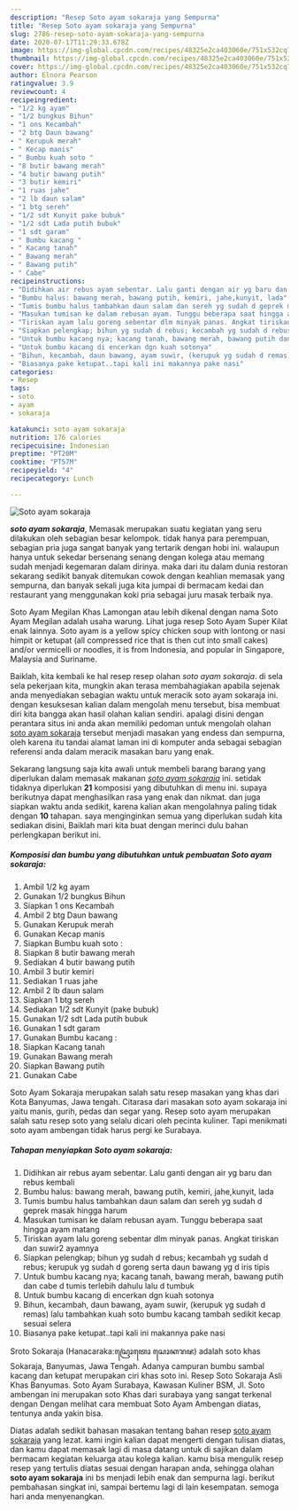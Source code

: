 ```yaml
---
description: "Resep Soto ayam sokaraja yang Sempurna"
title: "Resep Soto ayam sokaraja yang Sempurna"
slug: 2786-resep-soto-ayam-sokaraja-yang-sempurna
date: 2020-07-17T11:29:33.678Z
image: https://img-global.cpcdn.com/recipes/48325e2ca403060e/751x532cq70/soto-ayam-sokaraja-foto-resep-utama.jpg
thumbnail: https://img-global.cpcdn.com/recipes/48325e2ca403060e/751x532cq70/soto-ayam-sokaraja-foto-resep-utama.jpg
cover: https://img-global.cpcdn.com/recipes/48325e2ca403060e/751x532cq70/soto-ayam-sokaraja-foto-resep-utama.jpg
author: Elnora Pearson
ratingvalue: 3.9
reviewcount: 4
recipeingredient:
- "1/2 kg ayam"
- "1/2 bungkus Bihun"
- "1 ons Kecambah"
- "2 btg Daun bawang"
- " Kerupuk merah"
- " Kecap manis"
- " Bumbu kuah soto "
- "8 butir bawang merah"
- "4 butir bawang putih"
- "3 butir kemiri"
- "1 ruas jahe"
- "2 lb daun salam"
- "1 btg sereh"
- "1/2 sdt Kunyit pake bubuk"
- "1/2 sdt Lada putih bubuk"
- "1 sdt garam"
- " Bumbu kacang "
- " Kacang tanah"
- " Bawang merah"
- " Bawang putih"
- " Cabe"
recipeinstructions:
- "Didihkan air rebus ayam sebentar. Lalu ganti dengan air yg baru dan rebus kembali"
- "Bumbu halus: bawang merah, bawang putih, kemiri, jahe,kunyit, lada"
- "Tumis bumbu halus tambahkan daun salam dan sereh yg sudah d geprek masak hingga harum"
- "Masukan tumisan ke dalam rebusan ayam. Tunggu beberapa saat hingga ayam matang"
- "Tiriskan ayam lalu goreng sebentar dlm minyak panas. Angkat tiriskan dan suwir2 ayamnya"
- "Siapkan pelengkap; bihun yg sudah d rebus; kecambah yg sudah d rebus; kerupuk yg sudah d goreng serta daun bawang yg d iris tipis"
- "Untuk bumbu kacang nya; kacang tanah, bawang merah, bawang putih dan cabe d tumis terlebih dahulu lalu d tumbuk"
- "Untuk bumbu kacang di encerkan dgn kuah sotonya"
- "Bihun, kecambah, daun bawang, ayam suwir, (kerupuk yg sudah d remas) lalu tambahkan kuah soto bumbu kacang tambah sedikit kecap sesuai selera"
- "Biasanya pake ketupat..tapi kali ini makannya pake nasi"
categories:
- Resep
tags:
- soto
- ayam
- sokaraja

katakunci: soto ayam sokaraja 
nutrition: 176 calories
recipecuisine: Indonesian
preptime: "PT20M"
cooktime: "PT57M"
recipeyield: "4"
recipecategory: Lunch

---
```



![Soto ayam sokaraja](https://img-global.cpcdn.com/recipes/48325e2ca403060e/751x532cq70/soto-ayam-sokaraja-foto-resep-utama.jpg)

<b><i>soto ayam sokaraja</i></b>, Memasak merupakan suatu kegiatan yang seru dilakukan oleh sebagian besar kelompok. tidak hanya para perempuan, sebagian pria juga sangat banyak yang tertarik dengan hobi ini. walaupun hanya untuk sekedar bersenang senang dengan kolega atau memang sudah menjadi kegemaran dalam dirinya. maka dari itu dalam dunia restoran sekarang sedikit banyak ditemukan cowok dengan keahlian memasak yang sempurna, dan banyak sekali juga kita jumpai di bermacam kedai dan restaurant yang menggunakan koki pria sebagai juru masak terbaik nya.

Soto Ayam Megilan Khas Lamongan atau lebih dikenal dengan nama Soto Ayam Megilan adalah usaha warung. Lihat juga resep Soto Ayam Super Kilat enak lainnya. Soto ayam is a yellow spicy chicken soup with lontong or nasi himpit or ketupat (all compressed rice that is then cut into small cakes) and/or vermicelli or noodles, it is from Indonesia, and popular in Singapore, Malaysia and Suriname.

Baiklah, kita kembali ke hal resep resep olahan <i>soto ayam sokaraja</i>. di sela sela pekerjaan kita, mungkin akan terasa membahagiakan apabila sejenak anda menyediakan sebagian waktu untuk meracik soto ayam sokaraja ini. dengan kesuksesan kalian dalam mengolah menu tersebut, bisa membuat diri kita bangga akan hasil olahan kalian sendiri. apalagi disini dengan perantara situs ini anda akan memiliki pedoman untuk mengolah olahan <u>soto ayam sokaraja</u> tersebut menjadi masakan yang endess dan sempurna, oleh karena itu tandai alamat laman ini di komputer anda sebagai sebagian referensi anda dalam meracik masakan baru yang enak.


Sekarang langsung saja kita awali untuk membeli barang barang yang diperlukan dalam memasak makanan <u><i>soto ayam sokaraja</i></u> ini. setidak tidaknya diperlukan <b>21</b> komposisi yang dibutuhkan di menu ini. supaya berikutnya dapat menghasilkan rasa yang enak dan nikmat. dan juga siapkan waktu anda sedikit, karena kalian akan mengolahnya paling tidak dengan <b>10</b> tahapan. saya menginginkan semua yang diperlukan sudah kita sediakan disini, Baiklah mari kita buat dengan merinci dulu bahan perlengkapan berikut ini.

<!--inarticleads1-->

##### Komposisi dan bumbu yang dibutuhkan untuk pembuatan Soto ayam sokaraja:

1. Ambil 1/2 kg ayam
1. Gunakan 1/2 bungkus Bihun
1. Siapkan 1 ons Kecambah
1. Ambil 2 btg Daun bawang
1. Gunakan  Kerupuk merah
1. Gunakan  Kecap manis
1. Siapkan  Bumbu kuah soto :
1. Siapkan 8 butir bawang merah
1. Sediakan 4 butir bawang putih
1. Ambil 3 butir kemiri
1. Sediakan 1 ruas jahe
1. Ambil 2 lb daun salam
1. Siapkan 1 btg sereh
1. Sediakan 1/2 sdt Kunyit (pake bubuk)
1. Gunakan 1/2 sdt Lada putih bubuk
1. Gunakan 1 sdt garam
1. Gunakan  Bumbu kacang :
1. Siapkan  Kacang tanah
1. Gunakan  Bawang merah
1. Siapkan  Bawang putih
1. Gunakan  Cabe


Soto Ayam Sokaraja merupakan salah satu resep masakan yang khas dari Kota Banyumas, Jawa tengah. Citarasa dari masakan soto ayam sokaraja ini yaitu manis, gurih, pedas dan segar yang. Resep soto ayam merupakan salah satu resep soto yang selalu dicari oleh pecinta kuliner. Tapi menikmati soto ayam ambengan tidak harus pergi ke Surabaya. 

<!--inarticleads2-->

##### Tahapan menyiapkan Soto ayam sokaraja:

1. Didihkan air rebus ayam sebentar. Lalu ganti dengan air yg baru dan rebus kembali
1. Bumbu halus: bawang merah, bawang putih, kemiri, jahe,kunyit, lada
1. Tumis bumbu halus tambahkan daun salam dan sereh yg sudah d geprek masak hingga harum
1. Masukan tumisan ke dalam rebusan ayam. Tunggu beberapa saat hingga ayam matang
1. Tiriskan ayam lalu goreng sebentar dlm minyak panas. Angkat tiriskan dan suwir2 ayamnya
1. Siapkan pelengkap; bihun yg sudah d rebus; kecambah yg sudah d rebus; kerupuk yg sudah d goreng serta daun bawang yg d iris tipis
1. Untuk bumbu kacang nya; kacang tanah, bawang merah, bawang putih dan cabe d tumis terlebih dahulu lalu d tumbuk
1. Untuk bumbu kacang di encerkan dgn kuah sotonya
1. Bihun, kecambah, daun bawang, ayam suwir, (kerupuk yg sudah d remas) lalu tambahkan kuah soto bumbu kacang tambah sedikit kecap sesuai selera
1. Biasanya pake ketupat..tapi kali ini makannya pake nasi


Sroto Sokaraja (Hanacaraka:ꦱꦿꦺꦴꦠꦺꦴ ꦱꦺꦴꦏꦫꦗ) adalah soto khas Sokaraja, Banyumas, Jawa Tengah. Adanya campuran bumbu sambal kacang dan ketupat merupakan ciri khas soto ini. Resep Soto Sokaraja Asli Khas Banyumas. Soto Ayam Surabaya, Kawasan Kuliner BSM, Jl. Soto ambengan ini merupakan soto Khas dari surabaya yang sangat terkenal dengan Dengan melihat cara membuat Soto Ayam Ambengan diatas, tentunya anda yakin bisa. 

Diatas adalah sedikit bahasan masakan tentang bahan resep <u>soto ayam sokaraja</u> yang lezat. kami ingin kalian dapat mengerti dengan tulisan diatas, dan kamu dapat memasak lagi di masa datang untuk di sajikan dalam bermacam kegiatan keluarga atau kolega kalian. kamu bisa mengulik resep resep yang tertulis diatas sesuai dengan harapan anda, sehingga olahan <b>soto ayam sokaraja</b> ini bs menjadi lebih enak dan sempurna lagi. berikut pembahasan singkat ini, sampai bertemu lagi di lain kesempatan. semoga hari anda menyenangkan.

